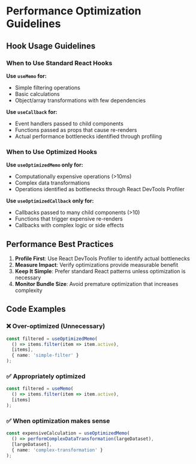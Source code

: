 
# Performance Optimization Guidelines

## Hook Usage Guidelines

### When to Use Standard React Hooks

**Use `useMemo` for:**
- Simple filtering operations
- Basic calculations
- Object/array transformations with few dependencies

**Use `useCallback` for:**
- Event handlers passed to child components
- Functions passed as props that cause re-renders
- Actual performance bottlenecks identified through profiling

### When to Use Optimized Hooks

**Use `useOptimizedMemo` only for:**
- Computationally expensive operations (>10ms)
- Complex data transformations
- Operations identified as bottlenecks through React DevTools Profiler

**Use `useOptimizedCallback` only for:**
- Callbacks passed to many child components (>10)
- Functions that trigger expensive re-renders
- Callbacks with complex logic or side effects

## Performance Best Practices

1. **Profile First**: Use React DevTools Profiler to identify actual bottlenecks
2. **Measure Impact**: Verify optimizations provide measurable benefit
3. **Keep It Simple**: Prefer standard React patterns unless optimization is necessary
4. **Monitor Bundle Size**: Avoid premature optimization that increases complexity

## Code Examples

### ❌ Over-optimized (Unnecessary)
```typescript
const filtered = useOptimizedMemo(
  () => items.filter(item => item.active),
  [items],
  { name: 'simple-filter' }
);
```

### ✅ Appropriately optimized
```typescript
const filtered = useMemo(
  () => items.filter(item => item.active),
  [items]
);
```

### ✅ When optimization makes sense
```typescript
const expensiveCalculation = useOptimizedMemo(
  () => performComplexDataTransformation(largeDataset),
  [largeDataset],
  { name: 'complex-transformation' }
);
```
